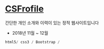 # [**CSFrofile**](https://ckdtjs505.github.io/CSFrofile/)

간단한 개인 소개와 이력이 있는 정적 웹사이트입니다

* 2018년 11월 ~ 12월

```dart
html5/ css3 / Bootstrap /
```
